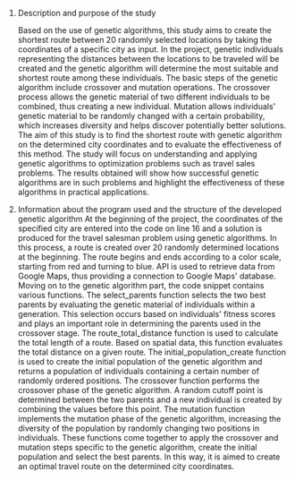 1. Description and purpose of the study

    Based on the use of genetic algorithms, this study aims to create the shortest route between 20 randomly selected locations by taking the coordinates of a specific city as input. In the project, genetic individuals representing the distances between the locations to be traveled will be created and the genetic algorithm will determine the most suitable and shortest route among these individuals. The basic steps of the genetic algorithm include crossover and mutation operations. The crossover process allows the genetic material of two different individuals to be combined, thus creating a new individual. Mutation allows individuals' genetic material to be randomly changed with a certain probability, which increases diversity and helps discover potentially better solutions. The aim of this study is to find the shortest route with genetic algorithm on the determined city coordinates and to evaluate the effectiveness of this method. The study will focus on understanding and applying genetic algorithms to optimization problems such as travel sales problems. The results obtained will show how successful genetic algorithms are in such problems and highlight the effectiveness of these algorithms in practical applications.

2. Information about the program used and the structure of the developed genetic algorithm
At the beginning of the project, the coordinates of the specified city are entered into the code on line 16 and a solution is produced for the travel salesman problem using genetic algorithms. In this process, a route is created over 20 randomly determined locations at the beginning.
The route begins and ends according to a color scale, starting from red and turning to blue.
API is used to retrieve data from Google Maps, thus providing a connection to Google Maps' database.
Moving on to the genetic algorithm part, the code snippet contains various functions.
The select_parents function selects the two best parents by evaluating the genetic material of individuals within a generation. This selection occurs based on individuals' fitness scores and plays an important role in determining the parents used in the crossover stage.
The route_total_distance function is used to calculate the total length of a route. Based on spatial data, this function evaluates the total distance on a given route.
The initial_population_create function is used to create the initial population of the genetic algorithm and returns a population of individuals containing a certain number of randomly ordered positions.
  The crossover function performs the crossover phase of the genetic algorithm. A random cutoff point is determined between the two parents and a new individual is created by combining the values before this point.
The mutation function implements the mutation phase of the genetic algorithm, increasing the diversity of the population by randomly changing two positions in individuals.
These functions come together to apply the crossover and mutation steps specific to the genetic algorithm, create the initial population and select the best parents. In this way, it is aimed to create an optimal travel route on the determined city coordinates.

